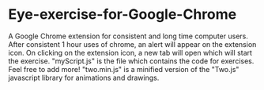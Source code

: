 # Eye-exercise-for-Google-Chrome
A Google Chrome extension for consistent and long time computer users. After consistent 1 hour uses of chrome, an alert will appear on the extension icon. On clicking on the extension icon, a new tab will open which will start the exercise.
"myScript.js" is the file which contains the code for exercises. Feel free to add more!
"two.min.js" is a minified version of the "Two.js" javascript library for animations and drawings.
